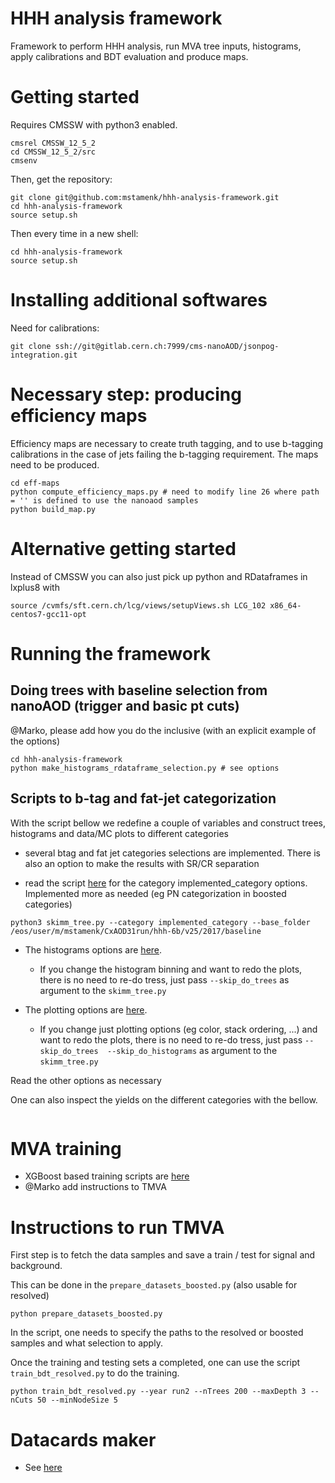 # HHH analysis framework
Framework to perform HHH analysis, run MVA tree inputs, histograms, apply calibrations and BDT evaluation and produce maps.

# Getting started
Requires CMSSW with python3 enabled.

```
cmsrel CMSSW_12_5_2
cd CMSSW_12_5_2/src
cmsenv
```

Then, get the repository:
```
git clone git@github.com:mstamenk/hhh-analysis-framework.git
cd hhh-analysis-framework
source setup.sh
```

Then every time in a new shell:
```
cd hhh-analysis-framework
source setup.sh
```

# Installing additional softwares
Need for calibrations:
```
git clone ssh://git@gitlab.cern.ch:7999/cms-nanoAOD/jsonpog-integration.git
```

# Necessary step: producing efficiency maps
Efficiency maps are necessary to create truth tagging, and to use b-tagging calibrations in the case of jets failing the b-tagging requirement. The maps need to be produced.
```
cd eff-maps
python compute_efficiency_maps.py # need to modify line 26 where path = '' is defined to use the nanoaod samples
python build_map.py
```

# Alternative getting started

Instead of CMSSW you can also just pick up python and RDataframes in lxplus8 with

```
source /cvmfs/sft.cern.ch/lcg/views/setupViews.sh LCG_102 x86_64-centos7-gcc11-opt
```



# Running the framework

## Doing trees with baseline selection from nanoAOD (trigger and basic pt cuts)

@Marko, please add how you do the inclusive (with an explicit example of the options)

```
cd hhh-analysis-framework
python make_histograms_rdataframe_selection.py # see options
```

## Scripts to b-tag and fat-jet categorization

With the script bellow we redefine a couple of variables and construct trees, histograms and data/MC plots to different categories

- several btag and fat jet categories selections are implemented. There is also an option to make the results with SR/CR separation

- read the script [here](https://github.com/mstamenk/hhh-analysis-framework/blob/main/skimm_tree.py#L53) for the category implemented_category options. Implemented more as needed (eg PN categorization in boosted categories)

```
python3 skimm_tree.py --category implemented_category --base_folder /eos/user/m/mstamenk/CxAOD31run/hhh-6b/v25/2017/baseline
```

- The histograms options are [here]().
  - If you change the histogram binning and want to redo the plots, there is no need to re-do tress, just pass `--skip_do_trees` as argument to the `skimm_tree.py`

- The plotting options are [here]().
  - If you change just plotting options (eg color, stack ordering, ...) and want to redo the plots, there is no need to re-do tress, just pass `--skip_do_trees  --skip_do_histograms` as argument to the `skimm_tree.py`

Read the other options as necessary


One can also inspect the yields on the different categories with the bellow.

```
```


# MVA training

- XGBoost based training scripts are [here]()
- @Marko add instructions to TMVA

# Instructions to run TMVA
First step is to fetch the data samples and save a train / test for signal and background. 

This can be done in the `prepare_datasets_boosted.py` (also usable for resolved)

```
python prepare_datasets_boosted.py
```

In the script, one needs to specify the paths to the resolved or boosted samples and what selection to apply.

Once the training and testing sets a completed, one can use the script `train_bdt_resolved.py` to do the training. 

```
python train_bdt_resolved.py --year run2 --nTrees 200 --maxDepth 3 --nCuts 50 --minNodeSize 5
```


# Datacards maker

- See [here]()
